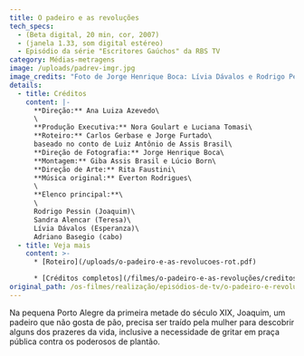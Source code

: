 ```yaml
---
title: O padeiro e as revoluções
tech_specs:
  - (Beta digital, 20 min, cor, 2007)
  - (janela 1.33, som digital estéreo)
  - Episódio da série "Escritores Gaúchos" da RBS TV
category: Médias-metragens
image: /uploads/padrev-imgr.jpg
image_credits: "Foto de Jorge Henrique Boca: Lívia Dávalos e Rodrigo Pessin"
details:
  - title: Créditos
    content: |-
      **Direção:** Ana Luiza Azevedo\
      \
      **Produção Executiva:** Nora Goulart e Luciana Tomasi\
      **Roteiro:** Carlos Gerbase e Jorge Furtado\
      baseado no conto de Luiz Antônio de Assis Brasil\
      **Direção de Fotografia:** Jorge Henrique Boca\
      **Montagem:** Giba Assis Brasil e Lúcio Born\
      **Direção de Arte:** Rita Faustini\
      **Música original:** Everton Rodrigues\
      \
      **Elenco principal:**\
      \
      Rodrigo Pessin (Joaquim)\
      Sandra Alencar (Teresa)\
      Lívia Dávalos (Esperanza)\
      Adriano Basegio (cabo)
  - title: Veja mais
    content: >-
      * [Roteiro](/uploads/o-padeiro-e-as-revolucoes-rot.pdf)

      * [Créditos completos](/filmes/o-padeiro-e-as-revoluções/creditos-completos)
original_path: /os-filmes/realização/episódios-de-tv/o-padeiro-e-revoluções.html
---
```

Na pequena Porto Alegre da primeira metade do século XIX, Joaquim, um padeiro que não gosta de pão, precisa ser traído pela mulher para descobrir alguns dos prazeres da vida, inclusive a necessidade de gritar em praça pública contra os poderosos de plantão.